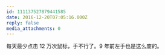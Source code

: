 ```yaml
---
id: 111137527879441585
date: 2016-12-20T07:05:16.000Z
reply: false
media_attachments: 0
---
```


每天最少点击 12 万次鼠标，手不行了。9 年前左手也是这么废的。

